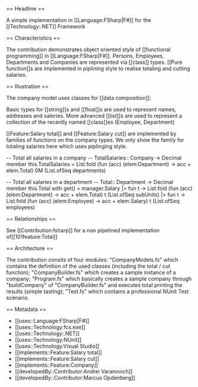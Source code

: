 == Headline ==

A simple implementation in [[Language:FSharp|F#]] for the [[Technology:.NET]] Framework

== Characteristics ==

The contribution demonstrates object oriented style of [[functional programming]] in [[Language:FSharp|F#]]. 
Persons, Employees, Departments and Companies are represented via [[class]] types.  [[Pure function]]s are implemented 
in piplining style to realise totaling and cutting salaries.

== Illustration ==

The company model uses classes for [[data composition]]:

Basic types for [[string]]s and [[float]]s are used to represent names, addresses and saleries. 
More advanced [[list]]s are used to represent a collection of the recently named [[class]]es (Employee, Department)


[[Feature:Salary total]] and [[Feature:Salary cut]] are implemented by families of functions on the company types. 
We only show the family for totaling salaries here which uses piplinging style.

<syntaxhighlight lang="fsharp">
-- Total all salaries in a company
-- TotalSalaries:: Company -> Decimal
member this.TotalSalaries = 
  	List.fold (fun (acc) (elem:Department) -> acc + elem.Total) 0M (List.ofSeq departments)

-- Total all salaries in a department
-- Total:: Department -> Decimal
member this.Total with get() =
         manager.Salary
          |> fun t -> List.fold (fun (acc) (elem:Department) -> acc + elem.Total) t (List.ofSeq subUnits)
          |> fun t -> List.fold (fun (acc) (elem:Employee) -> acc + elem.Salary) t (List.ofSeq employees)
</syntaxhighlight>

== Relationships ==

See [[Contribution:fsharp]] for a non pipelined implementation of[[101feature:Total]]

== Architecture ==

The contribution consits of four modules: "CompanyModels.fs" which contains the definition of the used classes (including the total / cut function); 
"CompanyBuilder.fs" which creates a sample instance of a company; 
"Program.fs" which basically creates a sample company through "buildCompany" of "CompanyBuilder.fs" and executes total printing the results (simple tasting);
"Test.fs" which contains a professional NUnit Test scenario.

== Metadata ==

* [[uses::Language:FSharp|F#]]
* [[uses::Technology:fcs.exe]]
* [[uses::Technology:.NET]]
* [[uses::Technology:NUnit]]
* [[uses::Technology:Visual Studio]]
* [[implements::Feature:Salary total]]
* [[implements::Feature:Salary cut]]
* [[implements::Feature:Company]]
* [[developedBy::Contributor:Andrei Varanovich]]
* [[developedBy::Contributor:Marcus Opdenberg]]
